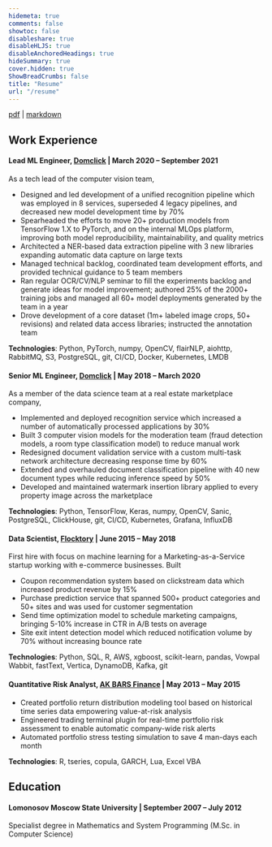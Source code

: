 ```yaml
---
hidemeta: true
comments: false
showtoc: false
disableshare: true
disableHLJS: true
disableAnchoredHeadings: true
hideSummary: true
cover.hidden: true
ShowBreadCrumbs: false
title: "Resume"
url: "/resume"
---
```


[pdf](https://www.dropbox.com/s/e8d2oul4yja76ur/eorlov_cv_20211204.pdf?dl=0) | [markdown](https://www.dropbox.com/s/l8l64m9b9g59oxp/eorlov_cv_20211204.md?dl=0)

## Work Experience

#### Lead ML Engineer, [Domclick](https://domclick.ru) | March 2020 – September 2021

As a tech lead of the computer vision team,

- Designed and led development of a unified recognition pipeline which was employed in 8 services, superseded 4 legacy pipelines, and decreased new model development time by 70%
- Spearheaded the efforts to move 20+ production models from TensorFlow 1.X to PyTorch, and on the internal MLOps platform, improving both model reproducibility, maintainability, and quality metrics
- Architected a NER-based data extraction pipeline with 3 new libraries expanding automatic data capture on large texts
- Managed technical backlog, coordinated team development efforts, and provided technical guidance to 5 team members
- Ran regular OCR/CV/NLP seminar to fill the experiments backlog and generate ideas for model improvement; authored 25% of the 2000+ training jobs and managed all 60+ model deployments generated by the team in a year
- Drove development of a core dataset (1m+ labeled image crops, 50+ revisions) and related data access libraries; instructed the annotation team

**Technologies**: Python, PyTorch, numpy, OpenCV, flairNLP, aiohttp, RabbitMQ, S3, PostgreSQL, git, CI/CD, Docker, Kubernetes, LMDB

#### Senior ML Engineer, [Domclick](https://domclick.ru) | May 2018 – March 2020

As a member of the data science team at a real estate marketplace company, 

- Implemented and deployed recognition service which increased a number of automatically processed applications by 30%
- Built 3 computer vision models for the moderation team (fraud detection models, a room type classification model) to reduce manual work
- Redesigned document validation service with a custom multi-task network architecture decreasing response time by 60% 
- Extended and overhauled document classification pipeline with 40 new document types while reducing inference speed by 50%
- Developed and maintained watermark insertion library applied to every property image across the marketplace

**Technologies**: Python, TensorFlow, Keras, numpy, OpenCV, Sanic, PostgreSQL, ClickHouse, git, CI/CD, Kubernetes, Grafana, InfluxDB

#### Data Scientist, [Flocktory](https://www.flocktory.com) | June 2015 – May 2018

First hire with focus on machine learning for a Marketing-as-a-Service startup working with e-commerce businesses. Built

- Coupon recommendation system based on clickstream data which increased product revenue by 15%
- Purchase prediction service that spanned 500+ product categories and 50+ sites and was used for customer segmentation
- Send time optimization model to schedule marketing campaigns, bringing 5-10% increase in CTR in A/B tests on average
- Site exit intent detection model which reduced notification volume by 70% without increasing bounce rate

**Technologies**: Python, SQL, R, AWS, xgboost, scikit-learn, pandas, Vowpal Wabbit, fastText, Vertica, DynamoDB, Kafka, git

#### Quantitative Risk Analyst, [AK BARS Finance](https://akbf.ru) | May 2013 – May 2015

- Created portfolio return distribution modeling tool based on historical time series data empowering value-at-risk analysis
- Engineered trading terminal plugin for real-time portfolio risk assessment to enable automatic company-wide risk alerts 
- Automated portfolio stress testing simulation to save 4 man-days each month

**Technologies**: R, tseries, copula, GARCH, Lua, Excel VBA

## Education

#### Lomonosov Moscow State University | September 2007 – July 2012

Specialist degree in Mathematics and System Programming (M.Sc. in Computer Science)